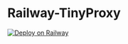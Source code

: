 # Railway-TinyProxy

[![Deploy on Railway](https://railway.app/button.svg)](https://railway.app/new/template/apgyRe?referralCode=MvIsjp)